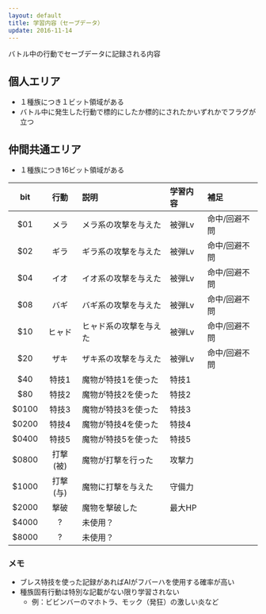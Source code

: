 ```yaml
---
layout: default
title: 学習内容（セーブデータ）
update: 2016-11-14
---
```


バトル中の行動でセーブデータに記録される内容

## 個人エリア

* １種族につき１ビット領域がある
* バトル中に発生した行動で標的にしたか標的にされたかいずれかでフラグが立つ


## 仲間共通エリア

* １種族につき16ビット領域がある

|  bit  | 行動     | 説明                   | 学習内容 | 補足          |
|:-----:|:--------:|:-----------------------|:---------|:--------------|
|   $01 | メラ     | メラ系の攻撃を与えた   | 被弾Lv   | 命中/回避不問 |
|   $02 | ギラ     | ギラ系の攻撃を与えた   | 被弾Lv   | 命中/回避不問 |
|   $04 | イオ     | イオ系の攻撃を与えた   | 被弾Lv   | 命中/回避不問 |
|   $08 | バギ     | バギ系の攻撃を与えた   | 被弾Lv   | 命中/回避不問 |
|   $10 | ヒャド   | ヒャド系の攻撃を与えた | 被弾Lv   | 命中/回避不問 |
|   $20 | ザキ     | ザキ系の攻撃を与えた   | 被弾Lv   | 命中/回避不問 |
|   $40 | 特技1    | 魔物が特技1を使った    | 特技1    |
|   $80 | 特技2    | 魔物が特技2を使った    | 特技2    |
| $0100 | 特技3    | 魔物が特技3を使った    | 特技3    |
| $0200 | 特技4    | 魔物が特技4を使った    | 特技4    |
| $0400 | 特技5    | 魔物が特技5を使った    | 特技5    |
| $0800 | 打撃(被) | 魔物が打撃を行った     | 攻撃力   |
| $1000 | 打撃(与) | 魔物に打撃を与えた     | 守備力   |
| $2000 | 撃破     | 魔物を撃破した         | 最大HP   |
| $4000 | ?        | 未使用？               |
| $8000 | ?        | 未使用？               |

### メモ

* ブレス特技を使った記録があればAIがフバーハを使用する確率が高い
* 種族固有行動は特別な記載がない限り学習されない
	* 例：ビビンバーのマホトラ、モック（発狂）の激しい炎など


